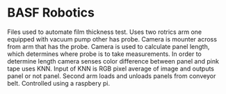 # BASF Robotics

Files used to automate film thickness test. Uses two rotrics arm one equipped with vacuum pump other has probe. Camera is mounter across from arm that has the probe. Camera is used to calculate panel length, which determines where probe is to take measurements. In order to determine length camera senses color difference between panel and pink tape uses KNN. Input of KNN is RGB pixel average of image and outputs panel or not panel. Second arm loads and unloads panels from conveyor belt. Controlled using a raspbery pi.
